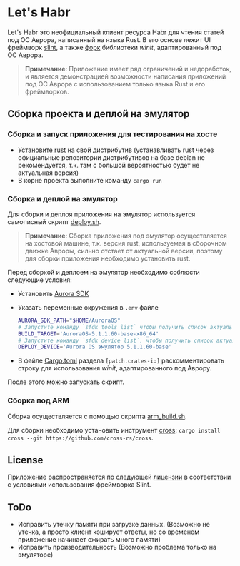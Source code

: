 # Let's Habr

Let's Habr это неофициальный клиент ресурса Habr для чтения статей под ОС Аврора, написанный на языке Rust.
В его основе лежит UI фреймворк [slint](https://github.com/slint-ui/slint), а также [форк](https://github.com/lmaxyz/winit/tree/aurora) библиотеки *winit*, адаптированный под ОС Аврора.

> **Примечание**: Приложение имеет ряд ограничений и недоработок, и является демонстрацией возможности написания приложений под ОС Аврора с использованием только языка Rust и его фреймворков.

## Сборка проекта и деплой на эмулятор

### Сборка и запуск приложения для тестирования на хосте

- [Установите rust](https://www.rust-lang.org/tools/install) на свой дистрибутив (устанавливать rust через официальные репозитории дистрибутивов на базе debian не рекомендуется, т.к. там с большой вероятностью будет не актуальная версия)
- В корне проекта выполните команду `cargo run`

### Сборка и деплой на эмулятор

Для сборки и деплоя приложения на эмулятор используется самописный скрипт [deploy.sh](/deploy.sh).

> **Примечание**: Сборка приложения под эмулятор осуществляется на хостовой машине, т.к. версия rust, используемая в сборочном движке Авроры, сильно отстает от актуальной версии, поэтому для сборки приложения необходимо установить rust.

Перед сборкой и деплоем на эмулятор необходимо соблюсти следующие условия:

- Установить [Aurora SDK](https://developer.auroraos.ru/downloads/sdk)
- Указать переменные окружения в `.env` файле

  ```bash
  AURORA_SDK_PATH="$HOME/AuroraOS"
  # Запустите команду `sfdk tools list` чтобы получить список актуальных для вас таргетов
  BUILD_TARGET='AuroraOS-5.1.1.60-base-x86_64'
  # Запустите команду `sfdk device list`, чтобы получить список актуальных для вас эмуляторов
  DEPLOY_DEVICE='Aurora OS эмулятор 5.1.1.60-base'
  ```

- В файле [Cargo.toml](/Cargo.toml) раздела `[patch.crates-io]` раскомментировать строку для использования *winit*, адаптированного под Аврору.

После этого можно запускать скрипт.

### Сборка под ARM

Сборка осуществляется с помощью скрипта [arm_build.sh](/arm_build.sh).

Для сборки необходимо установить инструмент [cross](https://github.com/cross-rs/cross): `cargo install cross --git https://github.com/cross-rs/cross`.

## License

Приложение распространяется по следующей [лицензии](./LICENSE) в соответствии с условиями использования фреймворка Slint.

## ToDo

- Исправить утечку памяти при загрузке данных. (Возможно не утечка, а просто клиент кэширует ответы, но со временем приложение начинает сжирать много памяти)
- Исправить производительность (Возможно проблема только на эмуляторе)
